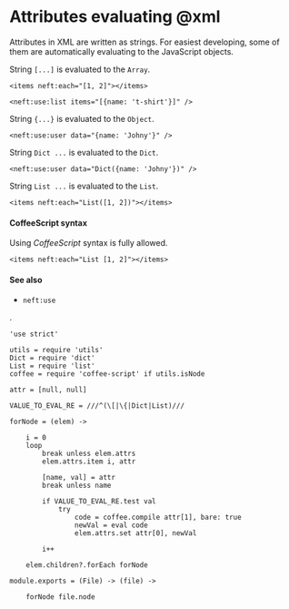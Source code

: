 Attributes evaluating @xml
==========================

Attributes in XML are written as strings.
For easiest developing, some of them are automatically evaluating to the JavaScript objects.

String `[...]` is evaluated to the `Array`.
```
<items neft:each="[1, 2]"></items>
```
```
<neft:use:list items="[{name: 't-shirt'}]" />
```

String `{...}` is evaluated to the `Object`.
```
<neft:use:user data="{name: 'Johny'}" />
```

String `Dict ...` is evaluated to the `Dict`.
```
<neft:use:user data="Dict({name: 'Johny'})" />
```

String `List ...` is evaluated to the `List`.
```
<items neft:each="List([1, 2])"></items>
```

#### CoffeeScript syntax

Using *CoffeeScript* syntax is fully allowed.

```
<items neft:each="List [1, 2]"></items>
```

#### See also

- `neft:use`

.

	'use strict'

	utils = require 'utils'
	Dict = require 'dict'
	List = require 'list'
	coffee = require 'coffee-script' if utils.isNode

	attr = [null, null]

	VALUE_TO_EVAL_RE = ///^(\[|\{|Dict|List)///

	forNode = (elem) ->

		i = 0
		loop
			break unless elem.attrs
			elem.attrs.item i, attr

			[name, val] = attr
			break unless name

			if VALUE_TO_EVAL_RE.test val
				try
					code = coffee.compile attr[1], bare: true
					newVal = eval code
					elem.attrs.set attr[0], newVal

			i++

		elem.children?.forEach forNode

	module.exports = (File) -> (file) ->

		forNode file.node
